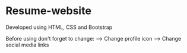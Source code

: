 # Resume-website

Developed using HTML, CSS and Bootstrap

Before using don't forget to change:
--> Change profile icon
--> Change social media links 
